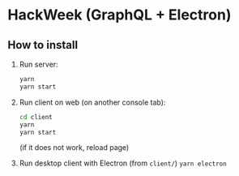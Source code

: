 # HackWeek (GraphQL + Electron)

## How to install

1. Run server:
   ```bash
   yarn
   yarn start
   ```

2. Run client on web (on another console tab):
   ```bash
   cd client
   yarn
   yarn start
   ```
   (if it does not work, reload page)

3. Run desktop client with Electron (from `client/`)
   `yarn electron`
